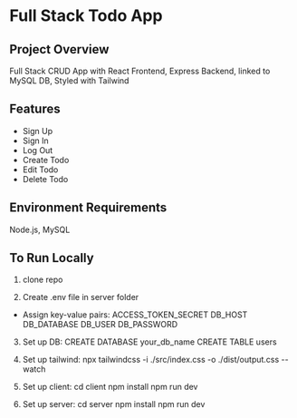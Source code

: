 # Full Stack Todo App

## Project Overview
Full Stack CRUD App with React Frontend, Express Backend, linked to MySQL DB, Styled with Tailwind

## Features
- Sign Up
- Sign In
- Log Out
- Create Todo
- Edit Todo
- Delete Todo

## Environment Requirements
Node.js, MySQL

## To Run Locally
1. clone repo

2. Create .env file in server folder
- Assign key-value pairs:
ACCESS_TOKEN_SECRET
DB_HOST
DB_DATABASE
DB_USER
DB_PASSWORD

3. Set up DB:
CREATE DATABASE your_db_name
CREATE TABLE users

4. Set up tailwind:
npx tailwindcss -i ./src/index.css -o ./dist/output.css --watch

5. Set up client:
cd client npm install npm run dev

6. Set up server:
cd server npm install npm run dev





